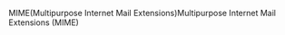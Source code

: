 <span data-ttu-id="24680-101">MIME(Multipurpose Internet Mail Extensions)</span><span class="sxs-lookup"><span data-stu-id="24680-101">Multipurpose Internet Mail Extensions (MIME)</span></span>